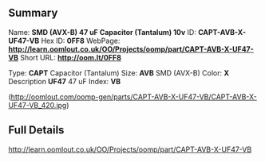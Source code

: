

 ## Summary
Name: __SMD (AVX-B) 47 uF Capacitor (Tantalum) 10v__
ID: __CAPT-AVB-X-UF47-VB__
Hex ID: __0FF8__
WebPage: __http://learn.oomlout.co.uk/OO/Projects/oomp/part/CAPT-AVB-X-UF47-VB__
Short URL: __http://oom.lt/0FF8__

Type: __CAPT__ Capacitor (Tantalum) 
Size: __AVB__ SMD (AVX-B) 
Color: __X__  
Description __UF47__ 47 uF 
Index: __VB__


(http://oomlout.com/oomp-gen/parts/CAPT-AVB-X-UF47-VB/CAPT-AVB-X-UF47-VB_420.jpg)


 ## Full Details
 http://learn.oomlout.co.uk/OO/Projects/oomp/part/CAPT-AVB-X-UF47-VB














